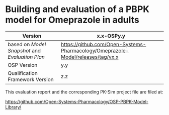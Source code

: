 # Building and evaluation of a PBPK model for Omeprazole in adults



| Version                                         | x.x-OSPy.y                                                   |
| ----------------------------------------------- | ------------------------------------------------------------ |
| based on *Model Snapshot* and *Evaluation Plan* | https://github.com/Open-Systems-Pharmacology/Omeprazole-Model/releases/tag/vx.x |
| OSP Version                                     | y.y                                                          |
| Qualification Framework Version                 | z.z                                                          |

This evaluation report and the corresponding PK-Sim project file are filed at:

https://github.com/Open-Systems-Pharmacology/OSP-PBPK-Model-Library/